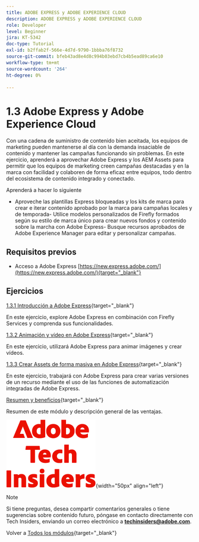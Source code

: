 ```yaml
---
title: ADOBE EXPRESS y ADOBE EXPERIENCE CLOUD
description: ADOBE EXPRESS y ADOBE EXPERIENCE CLOUD
role: Developer
level: Beginner
jira: KT-5342
doc-type: Tutorial
exl-id: b2ffab2f-566e-4d7d-9790-1bbba76f8732
source-git-commit: bfeb43ad8e4d8c994b03ebd7cb4b5ead89ca6e10
workflow-type: tm+mt
source-wordcount: '264'
ht-degree: 0%

---
```


# 1.3 Adobe Express y Adobe Experience Cloud

Con una cadena de suministro de contenido bien aceitada, los equipos de marketing pueden mantenerse al día con la demanda insaciable de contenido y mantener las campañas funcionando sin problemas. En este ejercicio, aprenderá a aprovechar Adobe Express y los AEM Assets para permitir que los equipos de marketing creen campañas destacadas y en la marca con facilidad y colaboren de forma eficaz entre equipos, todo dentro del ecosistema de contenido integrado y conectado.

Aprenderá a hacer lo siguiente

- Aproveche las plantillas Express bloqueadas y los kits de marca para crear e iterar contenido aprobado por la marca para campañas locales y de temporada- Utilice modelos personalizados de Firefly formados según su estilo de marca único para crear nuevos fondos y contenido sobre la marcha con Adobe Express- Busque recursos aprobados de Adobe Experience Manager para editar y personalizar campañas.

## Requisitos previos

- Acceso a Adobe Express [https://new.express.adobe.com/](https://new.express.adobe.com/){target="_blank"}

## Ejercicios

[1.3.1 Introducción a Adobe Express](./ex1.md){target="_blank"}

En este ejercicio, explore Adobe Express en combinación con Firefly Services y comprenda sus funcionalidades.

[1.3.2 Animación y vídeo en Adobe Express](./ex2.md){target="_blank"}

En este ejercicio, utilizará Adobe Express para animar imágenes y crear vídeos.

[1.3.3 Crear Assets de forma masiva en Adobe Express](./ex3.md){target="_blank"}

En este ejercicio, trabajará con Adobe Express para crear varias versiones de un recurso mediante el uso de las funciones de automatización integradas de Adobe Express.

[Resumen y beneficios](./summary.md){target="_blank"}

Resumen de este módulo y descripción general de las ventajas.

![Perspectivas técnicas](./../../../assets/images/techinsiders.png){width="50px" align="left"}

>[!NOTE]
>
>Si tiene preguntas, desea compartir comentarios generales o tiene sugerencias sobre contenido futuro, póngase en contacto directamente con Tech Insiders, enviando un correo electrónico a **techinsiders@adobe.com**.

Volver a [Todos los módulos](../../../overview.md){target="_blank"}
